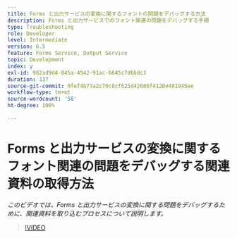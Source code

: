 ```yaml
---
title: Forms と出力サービスの変換に関するフォントの問題をデバッグする方法
description: Forms と出力サービスでのフォント関連の問題をデバッグする手順
type: Troubleshooting
role: Developer
level: Intermediate
version: 6.5
feature: Forms Service, Output Service
topic: Development
index: y
exl-id: 982ad9d4-845a-4542-91ac-6645c7d6bdc3
duration: 137
source-git-commit: 9fef4b77a2c70c8cf525d42686f4120e481945ee
workflow-type: tm+mt
source-wordcount: '58'
ht-degree: 100%

---
```


# Forms と出力サービスの変換に関するフォント関連の問題をデバッグする関連資料の取得方法

*このビデオでは、Forms と出力サービスの変換に関する問題をデバッグするために、関連資料を取り込むプロセスについて説明します。*

>[!VIDEO](https://video.tv.adobe.com/v/335487?quality=12&learn=on)
